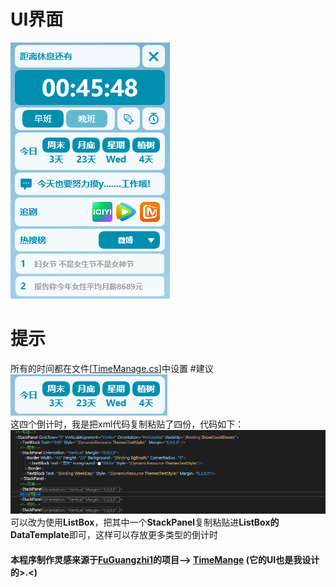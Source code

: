 # UI界面
![image](https://github.com/MoYu030/TimeManager-WPF/blob/main/TimeManager/Resources/20230308.png)
# 提示
所有的时间都在文件[<a href="https://github.com/MoYu030/TimeManager-WPF/blob/main/TimeManager/Model/TimeManage.cs">TimeManage.cs</a>]中设置
#建议
![image](https://github.com/MoYu030/TimeManager-WPF/blob/main/TimeManager/Resources/115031.png)<br>
这四个倒计时，我是把xml代码复制粘贴了四份，代码如下：<br>
![image](https://github.com/MoYu030/TimeManager-WPF/blob/main/TimeManager/Resources/213123123.png)<br>
可以改为使用**ListBox**，把其中一个**StackPanel**复制粘贴进**ListBox的DataTemplate**即可，这样可以存放更多类型的倒计时<br>
#### 本程序制作灵感来源于<a href="https://github.com/FuGuangzhi1">FuGuangzhi1</a>的项目--> <a href="https://github.com/FuGuangzhi1/TimeMange">TimeMange</a> (它的UI也是我设计的>.<)
